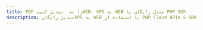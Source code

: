 ---title: PDF را به  تبدیل کنیدWEB، XPS به WEB مبدل رایگان یا PHP SDKdescription: تبدیل رایگانXPS به WEB با استفاده از PHP Cloud APIs & SDK همچنین اسناد PDF را در Cloud ایجاد، ویرایش و رندر کنید.---